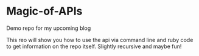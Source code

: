 # Magic-of-APIs
Demo repo for my upcoming blog

This reo will show you how to use the api via command line and ruby code to get information on the repo itself.
Slightly recursive and maybe fun!

